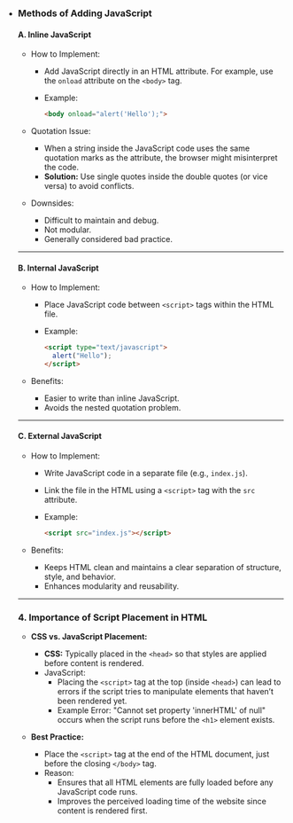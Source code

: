 - ### Methods of Adding JavaScript

  #### A. Inline JavaScript

  - How to Implement:

    - Add JavaScript directly in an HTML attribute. For example, use the `onload` attribute on the `<body>` tag.

    - Example:

      ```html
      <body onload="alert('Hello');">
      ```

  - Quotation Issue:

    - When a string inside the JavaScript code uses the same quotation marks as the attribute, the browser might misinterpret the code.
    - **Solution:** Use single quotes inside the double quotes (or vice versa) to avoid conflicts.

  - Downsides:

    - Difficult to maintain and debug.
    - Not modular.
    - Generally considered bad practice.

  ------

  #### B. Internal JavaScript

  - How to Implement:

    - Place JavaScript code between `<script>` tags within the HTML file.

    - Example:

      ```html
      <script type="text/javascript">
        alert("Hello");
      </script>
      ```

  - Benefits:

    - Easier to write than inline JavaScript.
    - Avoids the nested quotation problem.

  ------

  #### C. External JavaScript

  - How to Implement:

    - Write JavaScript code in a separate file (e.g., `index.js`).

    - Link the file in the HTML using a `<script>` tag with the `src` attribute.

    - Example:

      ```html
      <script src="index.js"></script>
      ```

  - Benefits:

    - Keeps HTML clean and maintains a clear separation of structure, style, and behavior.
    - Enhances modularity and reusability.

  ------

  ### 4. Importance of Script Placement in HTML

  - **CSS vs. JavaScript Placement:**

    - **CSS:** Typically placed in the `<head>` so that styles are applied before content is rendered.
    - JavaScript:
      - Placing the `<script>` tag at the top (inside `<head>`) can lead to errors if the script tries to manipulate elements that haven’t been rendered yet.
      - Example Error: "Cannot set property 'innerHTML' of null" occurs when the script runs before the `<h1>` element exists.

  - **Best Practice:**

    - Place the `<script>` tag at the end of the HTML document, just before the closing `</body>` tag.
    - Reason:
      - Ensures that all HTML elements are fully loaded before any JavaScript code runs.
      - Improves the perceived loading time of the website since content is rendered first.

  